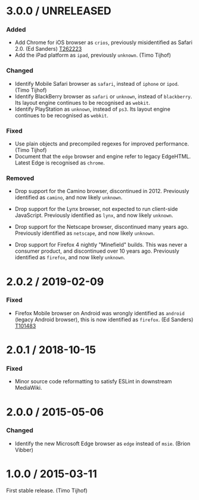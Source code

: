 3.0.0 / UNRELEASED
==================

### Added

* Add Chrome for iOS browser as `crios`, previously misidentified as Safari 2.0. (Ed Sanders) [T262223](http://phabricator.wikimedia.org/T262223)
* Add the iPad platform as `ipad`, previously `unknown`. (Timo Tijhof)

### Changed

* Identify Mobile Safari browser as `safari`, instead of `iphone` or `ipod`. (Timo Tijhof)
* Identify BlackBerry browser as `safari` or `unknown`, instead of `blackberry`.
  Its layout engine continues to be recognised as `webkit`.
* Identify PlayStation as `unknown`, instead of `ps3`.
  Its layout engine continues to be recognised as `webkit`.

### Fixed

* Use plain objects and precompiled regexes for improved performance. (Timo Tijhof)
* Document that the `edge` browser and engine refer to legacy EdgeHTML.
  Latest Edge is recognised as `chrome`.

### Removed

* Drop support for the Camino browser, discontinued in 2012.
  Previously identified as `camino`, and now likely `unknown`.

* Drop support for the Lynx browser, not expected to run client-side
  JavaScript. Previously identified as `lynx`, and now likely `unknown`.

* Drop support for the Netscape browser, discontinued many years ago.
  Previously identified as `netscape`, and now likely `unknown`.

* Drop support for Firefox 4 nightly "Minefield" builds.
  This was never a consumer product, and discontinued over 10 years ago.
  Previously identified as `firefox`, and now likely `unknown`.

2.0.2 / 2019-02-09
==================

### Fixed

* Firefox Mobile browser on Android was wrongly identified as `android` (legacy Android browser),
  this is now identified as `firefox`. (Ed Sanders) [T101483](https://phabricator.wikimedia.org/T101483)

2.0.1 / 2018-10-15
==================

### Fixed

* Minor source code reformatting to satisfy ESLint in downstream MediaWiki.

2.0.0 / 2015-05-06
==================

### Changed

* Identify the new Microsoft Edge browser as `edge` instead of `msie`. (Brion Vibber)

1.0.0 / 2015-03-11
==================

First stable release. (Timo Tijhof)
